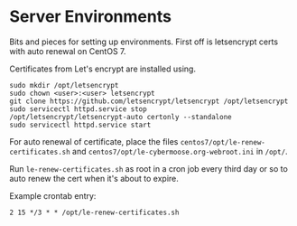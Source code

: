 Server Environments
===================
Bits and pieces for setting up environments. First off is letsencrypt certs with auto renewal on CentOS 7.

Certificates from Let's encrypt are installed using.

```
sudo mkdir /opt/letsencrypt
sudo chown <user>:<user> letsencrypt
git clone https://github.com/letsencrypt/letsencrypt /opt/letsencrypt
sudo servicectl httpd.service stop
/opt/letsencrypt/letsencrypt-auto certonly --standalone
sudo servicectl httpd.service start
```

For auto renewal of certificate, place the files `centos7/opt/le-renew-certificates.sh` and `centos7/opt/le-cybermoose.org-webroot.ini`
in `/opt/`.

Run `le-renew-certificates.sh` as root in a cron job every third day or so to auto renew the cert when it's about to expire.

Example crontab entry:

```
2 15 */3 * * /opt/le-renew-certificates.sh
``` 